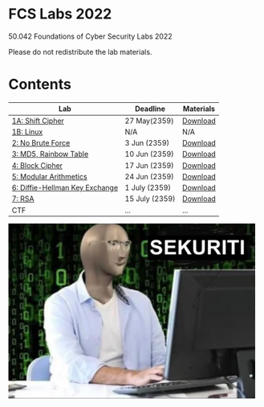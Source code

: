 # FCS Labs 2022

50.042 Foundations of Cyber Security Labs 2022

Please do not redistribute the lab materials.

# Contents

| Lab  | Deadline | Materials |
| ---- | -------- | --------- |
| [1A: Shift Cipher](lab1/lab1a_shift_cipher.md) | 27 May(2359) | [Download](lab1/lab1.zip) |
| [1B: Linux](lab1/lab1b_linux.md) | N/A | N/A |
| [2: No Brute Force](lab2) | 3 Jun (2359) | [Download](lab2/lab2.zip) |
| [3: MD5, Rainbow Table](lab3) | 10 Jun (2359) | [Download](lab3/lab3.zip) |
| [4: Block Cipher](lab4) | 17 Jun (2359) | [Download](lab4/lab4.zip) |
| [5: Modular Arithmetics](lab5) | 24 Jun (2359) | [Download](lab5/lab5.zip) |
| [6: Diffie-Hellman Key Exchange](lab6) |  1 July (2359) | [Download](lab6/lab6.zip) |
| [7: RSA](lab7) | 15 July (2359) | [Download](lab7/lab7.zip) |
| CTF | ... | ... |

![](header.png)

